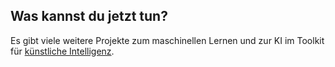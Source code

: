 ## Was kannst du jetzt tun?

Es gibt viele weitere Projekte zum maschinellen Lernen und zur KI im Toolkit für [künstliche Intelligenz](https://projects.raspberrypi.org/en/pathways/ai-toolkit).
